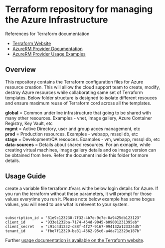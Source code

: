 # Terraform repository for managing the Azure Infrastructure

References for Terraform documentation
* [Terraform Website](https://www.terraform.io)
* [AzureRM Provider Documentation](https://www.terraform.io/docs/providers/azurerm/index.html)
* [AzureRM Provider Usage Examples](https://github.com/terraform-providers/terraform-provider-azurerm/tree/master/examples)


## Overview
This repository contains the Terraform configuration files for Azure resource creation. This will alllow the cloud support team to create, modify, destroy Azure resources while collaborating same set of Terraform templates. 
Below folder structure is designed to isolate different resouces and ensure maximum reuse of Terraform cord across all the templates.

**global**				= Common underline infrastructure that going to be shared with many other resources. Examples - vnet, image gallery, Azure Container Registry, Key Vault, etc  
**mgmt**				= Active Directory, user and group acces management, etc  
**prod**				= Production resources. Examples - webapp, mssql db, etc  
**stage**				= Development/QA resouces. Examples - vm, webapp, mssql db, etc  
**data-sources**		= Details about shared resources. For an exmaple, while creating virtual machines, image gallery details and os image version can be obtained from here. Refer the document inside this folder for more details.


## Usage Guide
create a variable file terraform.tfvars withe below login details for Azure. If you run the terraform without these parameters, it will prompt for those values everytime you run it. Please note below example has some bogus values,
you will need to use what is relevent to your system.
```

subscription_id = "81e9c123230-7f32-4b7e-9c7e-0a9425db123123"  
client_id       = "933e1232ba-7174-454d-9045-b09001231395eb"  
client_secret   = "c91c4d1232-c88f-4f27-9167-994132a123324d5"  
tenant_id       = "fbe7f12320-be31-4562-95c6-a4da712323e187b"  

```

Further [usage documentation is available on the Terraform website](https://www.terraform.io/docs/providers/azurerm/index.html).

